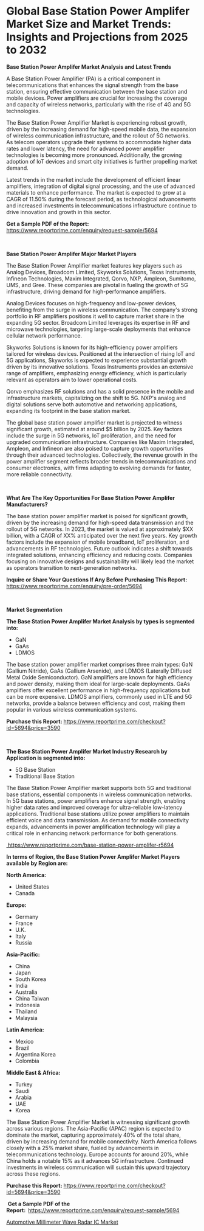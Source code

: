 <p><h1>Global Base Station Power Amplifer Market Size and Market Trends: Insights and Projections from 2025 to 2032</h1></p><p><strong>Base Station Power Amplifer Market Analysis and Latest Trends</strong></p>
<p><p>A Base Station Power Amplifier (PA) is a critical component in telecommunications that enhances the signal strength from the base station, ensuring effective communication between the base station and mobile devices. Power amplifiers are crucial for increasing the coverage and capacity of wireless networks, particularly with the rise of 4G and 5G technologies.</p><p>The Base Station Power Amplifier Market is experiencing robust growth, driven by the increasing demand for high-speed mobile data, the expansion of wireless communication infrastructure, and the rollout of 5G networks. As telecom operators upgrade their systems to accommodate higher data rates and lower latency, the need for advanced power amplifier technologies is becoming more pronounced. Additionally, the growing adoption of IoT devices and smart city initiatives is further propelling market demand.</p><p>Latest trends in the market include the development of efficient linear amplifiers, integration of digital signal processing, and the use of advanced materials to enhance performance. The market is expected to grow at a CAGR of 11.50% during the forecast period, as technological advancements and increased investments in telecommunications infrastructure continue to drive innovation and growth in this sector.</p></p>
<p><strong>Get a Sample PDF of the Report:&nbsp;</strong> <a href="https://www.reportprime.com/enquiry/request-sample/5694?utm_campaign=3294&utm_medium=2&utm_source=Github&utm_content=ia&utm_term=19032025&utm_id=base-station-power-amplifer">https://www.reportprime.com/enquiry/request-sample/5694</a></p>
<p>&nbsp;</p>
<p><strong>Base Station Power Amplifer Major Market Players</strong></p>
<p><p>The Base Station Power Amplifier market features key players such as Analog Devices, Broadcom Limited, Skyworks Solutions, Texas Instruments, Infineon Technologies, Maxim Integrated, Qorvo, NXP, Ampleon, Sumitomo, UMS, and Gree. These companies are pivotal in fueling the growth of 5G infrastructure, driving demand for high-performance amplifiers.</p><p>Analog Devices focuses on high-frequency and low-power devices, benefiting from the surge in wireless communication. The company's strong portfolio in RF amplifiers positions it well to capture market share in the expanding 5G sector. Broadcom Limited leverages its expertise in RF and microwave technologies, targeting large-scale deployments that enhance cellular network performance.</p><p>Skyworks Solutions is known for its high-efficiency power amplifiers tailored for wireless devices. Positioned at the intersection of rising IoT and 5G applications, Skyworks is expected to experience substantial growth driven by its innovative solutions. Texas Instruments provides an extensive range of amplifiers, emphasizing energy efficiency, which is particularly relevant as operators aim to lower operational costs.</p><p>Qorvo emphasizes RF solutions and has a solid presence in the mobile and infrastructure markets, capitalizing on the shift to 5G. NXP's analog and digital solutions serve both automotive and networking applications, expanding its footprint in the base station market.</p><p>The global base station power amplifier market is projected to witness significant growth, estimated at around $5 billion by 2025. Key factors include the surge in 5G networks, IoT proliferation, and the need for upgraded communication infrastructure. Companies like Maxim Integrated, Ampleon, and Infineon are also poised to capture growth opportunities through their advanced technologies. Collectively, the revenue growth in the power amplifier segment reflects broader trends in telecommunications and consumer electronics, with firms adapting to evolving demands for faster, more reliable connectivity.</p></p>
<p>&nbsp;</p>
<p><strong>What Are The Key Opportunities For Base Station Power Amplifer Manufacturers?</strong></p>
<p><p>The base station power amplifier market is poised for significant growth, driven by the increasing demand for high-speed data transmission and the rollout of 5G networks. In 2023, the market is valued at approximately $XX billion, with a CAGR of XX% anticipated over the next five years. Key growth factors include the expansion of mobile broadband, IoT proliferation, and advancements in RF technologies. Future outlook indicates a shift towards integrated solutions, enhancing efficiency and reducing costs. Companies focusing on innovative designs and sustainability will likely lead the market as operators transition to next-generation networks.</p></p>
<p><strong>Inquire or Share Your Questions If Any Before Purchasing This Report:</strong> <a href="https://www.reportprime.com/enquiry/pre-order/5694?utm_campaign=3294&utm_medium=2&utm_source=Github&utm_content=ia&utm_term=19032025&utm_id=base-station-power-amplifer">https://www.reportprime.com/enquiry/pre-order/5694</a></p>
<p>&nbsp;</p>
<p><strong>Market Segmentation</strong></p>
<p><strong>The Base Station Power Amplifer Market Analysis by types is segmented into:</strong></p>
<p><ul><li>GaN</li><li>GaAs</li><li>LDMOS</li></ul></p>
<p><p>The base station power amplifier market comprises three main types: GaN (Gallium Nitride), GaAs (Gallium Arsenide), and LDMOS (Laterally Diffused Metal Oxide Semiconductor). GaN amplifiers are known for high efficiency and power density, making them ideal for large-scale deployments. GaAs amplifiers offer excellent performance in high-frequency applications but can be more expensive. LDMOS amplifiers, commonly used in LTE and 5G networks, provide a balance between efficiency and cost, making them popular in various wireless communication systems.</p></p>
<p><strong>Purchase this Report:&nbsp;</strong><a href="https://www.reportprime.com/checkout?id=5694&price=3590&utm_campaign=3294&utm_medium=2&utm_source=Github&utm_content=ia&utm_term=19032025&utm_id=base-station-power-amplifer">https://www.reportprime.com/checkout?id=5694&price=3590</a></p>
<p>&nbsp;</p>
<p><strong>The Base Station Power Amplifer Market Industry Research by Application is segmented into:</strong></p>
<p><ul><li>5G Base Station</li><li>Traditional Base Station</li></ul></p>
<p><p>The Base Station Power Amplifier market supports both 5G and traditional base stations, essential components in wireless communication networks. In 5G base stations, power amplifiers enhance signal strength, enabling higher data rates and improved coverage for ultra-reliable low-latency applications. Traditional base stations utilize power amplifiers to maintain efficient voice and data transmission. As demand for mobile connectivity expands, advancements in power amplification technology will play a critical role in enhancing network performance for both generations.</p></p>
<p><a href="https://www.reportprime.com/base-station-power-amplifer-r5694?utm_campaign=3294&utm_medium=2&utm_source=Github&utm_content=ia&utm_term=19032025&utm_id=base-station-power-amplifer">&nbsp;https://www.reportprime.com/base-station-power-amplifer-r5694</a></p>
<p><strong>In terms of Region, the Base Station Power Amplifer Market Players available by Region are:</strong></p>
<p>
    <p> <strong> North America: </strong>
        <ul>
            <li>United States</li>
            <li>Canada</li>
        </ul>
        </p> 
    <p> <strong> Europe: </strong>
        <ul>
            <li>Germany</li>
            <li>France</li>
            <li>U.K.</li>
            <li>Italy</li>
            <li>Russia</li>
        </ul>
        </p> 
    <p> <strong> Asia-Pacific: </strong>
        <ul>
            <li>China</li>
            <li>Japan</li>
            <li>South Korea</li>
            <li>India</li>
            <li>Australia</li>
            <li>China Taiwan</li>
            <li>Indonesia</li>
            <li>Thailand</li>
            <li>Malaysia</li>
        </ul>
        </p> 
    <p> <strong> Latin America: </strong>
        <ul>
            <li>Mexico</li>
            <li>Brazil</li>
            <li>Argentina Korea</li>
            <li>Colombia</li>
        </ul>
        </p> 
    <p> <strong> Middle East & Africa: </strong>
        <ul>
            <li>Turkey</li>
            <li>Saudi</li>
            <li>Arabia</li>
            <li>UAE</li>
            <li>Korea</li>
        </ul>
    </p>
    </p>
<p><p>The Base Station Power Amplifier Market is witnessing significant growth across various regions. The Asia-Pacific (APAC) region is expected to dominate the market, capturing approximately 40% of the total share, driven by increasing demand for mobile connectivity. North America follows closely with a 25% market share, fueled by advancements in telecommunications technology. Europe accounts for around 20%, while China holds a notable 15% as it advances 5G infrastructure. Continued investments in wireless communication will sustain this upward trajectory across these regions.</p></p>
<p><strong>Purchase this Report: </strong><a href="https://www.reportprime.com/checkout?id=5694&price=3590&utm_campaign=3294&utm_medium=2&utm_source=Github&utm_content=ia&utm_term=19032025&utm_id=base-station-power-amplifer">https://www.reportprime.com/checkout?id=5694&price=3590</a></p>
<p>&nbsp;<strong>Get a Sample PDF of the Report:&nbsp;&nbsp;</strong><a href="https://www.reportprime.com/enquiry/request-sample/5694?utm_campaign=3294&utm_medium=2&utm_source=Github&utm_content=ia&utm_term=19032025&utm_id=base-station-power-amplifer">https://www.reportprime.com/enquiry/request-sample/5694</a></p>
<p><strong></strong></p>
<p><p><a href="https://github.com/usraceby/Market-Research-Report-List-1/blob/main/automotive-millimeter-wave-radar-ic-market.md?utm_campaign=3294&utm_medium=2&utm_source=Github&utm_content=ia&utm_term=19032025&utm_id=base-station-power-amplifer">Automotive Millimeter Wave Radar IC Market</a></p></p>